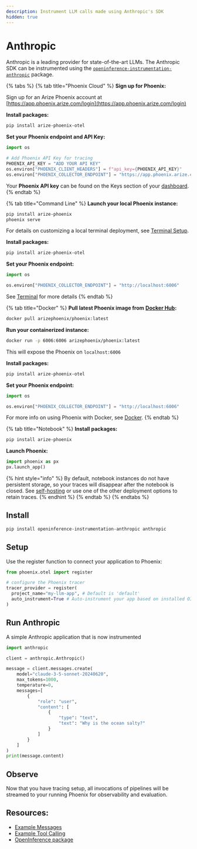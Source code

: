 ```yaml
---
description: Instrument LLM calls made using Anthropic's SDK
hidden: true
---
```


# Anthropic

Anthropic is a leading provider for state-of-the-art LLMs. The Anthropic SDK can be instrumented using the [`openinference-instrumentation-anthropic`](https://github.com/Arize-ai/openinference/tree/main/python/instrumentation/openinference-instrumentation-anthropic) package.

{% tabs %}
{% tab title="Phoenix Cloud" %}
**Sign up for Phoenix:**

Sign up for an Arize Phoenix account at [https://app.phoenix.arize.com/login](https://app.phoenix.arize.com/login)

**Install packages:**

```bash
pip install arize-phoenix-otel
```

**Set your Phoenix endpoint and API Key:**

```python
import os

# Add Phoenix API Key for tracing
PHOENIX_API_KEY = "ADD YOUR API KEY"
os.environ["PHOENIX_CLIENT_HEADERS"] = f"api_key={PHOENIX_API_KEY}"
os.environ["PHOENIX_COLLECTOR_ENDPOINT"] = "https://app.phoenix.arize.com"
```

Your **Phoenix API key** can be found on the Keys section of your [dashboard](https://app.phoenix.arize.com).
{% endtab %}

{% tab title="Command Line" %}
**Launch your local Phoenix instance:**

```bash
pip install arize-phoenix
phoenix serve
```

For details on customizing a local terminal deployment, see [Terminal Setup](https://arize.com/docs/phoenix/setup/environments#terminal).

**Install packages:**

```bash
pip install arize-phoenix-otel
```

**Set your Phoenix endpoint:**

```python
import os

os.environ["PHOENIX_COLLECTOR_ENDPOINT"] = "http://localhost:6006"
```

See [Terminal](../../environments.md#terminal) for more details
{% endtab %}

{% tab title="Docker" %}
**Pull latest Phoenix image from** [**Docker Hub**](https://hub.docker.com/r/arizephoenix/phoenix)**:**

```bash
docker pull arizephoenix/phoenix:latest
```

**Run your containerized instance:**

```bash
docker run -p 6006:6006 arizephoenix/phoenix:latest
```

This will expose the Phoenix on `localhost:6006`

**Install packages:**

```bash
pip install arize-phoenix-otel
```

**Set your Phoenix endpoint:**

```python
import os

os.environ["PHOENIX_COLLECTOR_ENDPOINT"] = "http://localhost:6006"
```

For more info on using Phoenix with Docker, see [Docker](https://arize.com/docs/phoenix/self-hosting/deployment-options/docker).
{% endtab %}

{% tab title="Notebook" %}
**Install packages:**

```bash
pip install arize-phoenix
```

**Launch Phoenix:**

```python
import phoenix as px
px.launch_app()
```

{% hint style="info" %}
By default, notebook instances do not have persistent storage, so your traces will disappear after the notebook is closed. See [self-hosting](https://arize.com/docs/phoenix/self-hosting) or use one of the other deployment options to retain traces.
{% endhint %}
{% endtab %}
{% endtabs %}

## Install

```bash
pip install openinference-instrumentation-anthropic anthropic
```

## Setup

Use the register function to connect your application to Phoenix:

```python
from phoenix.otel import register

# configure the Phoenix tracer
tracer_provider = register(
  project_name="my-llm-app", # Default is 'default'
  auto_instrument=True # Auto-instrument your app based on installed OI dependencies
)
```

## Run Anthropic

A simple Anthropic application that is now instrumented

```python
import anthropic

client = anthropic.Anthropic()

message = client.messages.create(
    model="claude-3-5-sonnet-20240620",
    max_tokens=1000,
    temperature=0,
    messages=[
        {
            "role": "user",
            "content": [
                {
                    "type": "text",
                    "text": "Why is the ocean salty?"
                }
            ]
        }
    ]
)
print(message.content)
```

## Observe

Now that you have tracing setup, all invocations of pipelines will be streamed to your running Phoenix for observability and evaluation.

## Resources:

* [Example Messages](https://github.com/Arize-ai/openinference/blob/main/python/instrumentation/openinference-instrumentation-anthropic/examples/sync_messages.py)
* [Example Tool Calling](https://github.com/Arize-ai/openinference/blob/main/python/instrumentation/openinference-instrumentation-anthropic/examples/multiple_tool_calling.py)
* [OpenInference package](https://github.com/Arize-ai/openinference/tree/main/python/instrumentation/openinference-instrumentation-anthropic)

